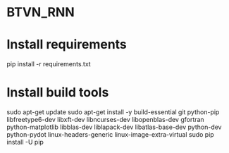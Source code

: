 # BTVN_RNN
# Install requirements
pip install -r requirements.txt
# Install build tools
sudo apt-get update
sudo apt-get install -y build-essential git python-pip libfreetype6-dev libxft-dev libncurses-dev libopenblas-dev  gfortran python-matplotlib libblas-dev liblapack-dev libatlas-base-dev python-dev python-pydot linux-headers-generic linux-image-extra-virtual
sudo pip install -U pip
